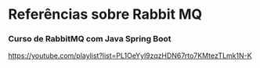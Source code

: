 # Referências sobre Rabbit MQ

### Curso de RabbitMQ com Java Spring Boot

https://youtube.com/playlist?list=PL1OeYyl9zqzHDN67rto7KMtezTLmk1N-K
